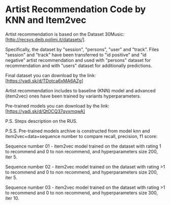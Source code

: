 # Artist Recommendation Code by KNN and Item2vec 

Artist recommendation is based on the Dataset 30Music:[http://recsys.deib.polimi.it/datasets/].

Specifically, the dataset by "session", "persons", "user" and "track". Files "session" and "track" have been transferred to "id positive" and "id negative" artist recommendation and used with "persons" dataset for recommendation and with "users" dataset for additionally predictions.

Final dataset you can download by the link:[https://yadi.sk/d/TDotca6xMA6AZg]

Artist recommendation includes to baseline (KNN) model and advanced (item2vec) ones have been trained by variants hyperparameters. 

Pre-trained models you can download by the link: [https://yadi.sk/d/QtOCQ37qvxmqwA]

P.S. Steps description on the RUS.

P.S.S. Pre-trained models archive is constructed from model knn and item2vec+data+sequence number to compare recall, precision, f1 score: 

Sequence number 01 - item2vec model trained on the dataset with rating 1 to recommend and 0 to non recommend, and hyperparameters size 200, iter 5.

Sequence number 02 - item2vec model trained on the dataset with rating >1 to recommend and 0 to non recommend, and hyperparameters size 200, iter 5. 

Sequence number 03 - item2vec model trained on the dataset with rating >1 to recommend and 0 to non recommend, and hyperparameters size 300, iter 10.
